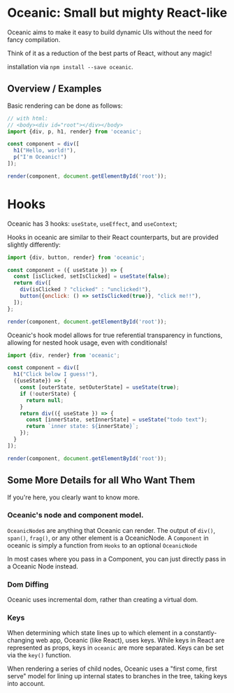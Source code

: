 # Oceanic: Small but mighty React-like

Oceanic aims to make it easy to build dynamic UIs without the need for fancy compilation.

Think of it as a reduction of the best parts of React, without any magic!

installation via `npm install --save oceanic`.

## Overview / Examples

Basic rendering can be done as follows:

```js
// with html:
// <body><div id="root"></div></body>
import {div, p, h1, render} from 'oceanic';

const component = div([
  h1("Hello, world!"),
  p("I'm Oceanic!")
]);

render(component, document.getElementById('root'));
```

# Hooks

Oceanic has 3 hooks: `useState`, `useEffect`, and `useContext`;

Hooks in oceanic are similar to their React counterparts, but are provided slightly differently:

```js
import {div, button, render} from 'oceanic';

const component = ({ useState }) => {
  const [isClicked, setIsClicked] = useState(false);
  return div([
    div(isClicked ? "clicked" : "unclicked!"),
    button({onclick: () => setIsClicked(true)}, "click me!!"),
  ]);
};

render(component, document.getElementById('root'));
```

Oceanic's hook model allows for true referential transparency in functions, allowing for nested
hook usage, even with conditionals!

```js
import {div, render} from 'oceanic';

const component = div([
  h1("Click below I guess!"),
  ({useState}) => {
    const [outerState, setOuterState] = useState(true);
    if (!outerState) {
      return null;
    }
    return div(({ useState }) => {
      const [innerState, setInnerState] = useState("todo text");
      return `inner state: ${innerState}`;
    });
  }
]);

render(component, document.getElementById('root'));
```

## Some More Details for all Who Want Them
If you're here, you clearly want to know more. 

### Oceanic's node and component model. 

`OceanicNode`s are anything that Oceanic can render. The output of `div()`, `span()`, `frag()`, or any other element is a OceanicNode. A `Component` in oceanic is simply a function from `Hooks` to an optional `OceanicNode`

In most cases where you pass in a Component, you can just directly pass in a Oceanic Node instead.

### Dom Diffing

Oceanic uses incremental dom, rather than creating a virtual dom. 

### Keys
When determining which state lines up to which element in a constantly-changing web app, Oceanic (like React), uses keys. While keys in React are represented as props, keys in `oceanic` are more separated. Keys can be set via the `key()` function.

When rendering a series of child nodes, Oceanic uses a "first come, first serve" model for lining up internal states to branches in the tree, taking keys into account.
